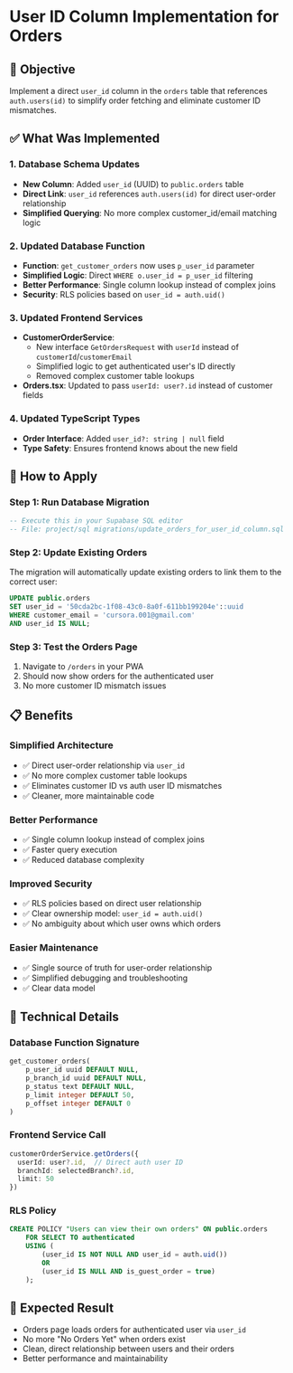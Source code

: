 # User ID Column Implementation for Orders

## 🎯 **Objective**
Implement a direct `user_id` column in the `orders` table that references `auth.users(id)` to simplify order fetching and eliminate customer ID mismatches.

## ✅ **What Was Implemented**

### 1. **Database Schema Updates**
- **New Column**: Added `user_id` (UUID) to `public.orders` table
- **Direct Link**: `user_id` references `auth.users(id)` for direct user-order relationship
- **Simplified Querying**: No more complex customer_id/email matching logic

### 2. **Updated Database Function**
- **Function**: `get_customer_orders` now uses `p_user_id` parameter
- **Simplified Logic**: Direct `WHERE o.user_id = p_user_id` filtering
- **Better Performance**: Single column lookup instead of complex joins
- **Security**: RLS policies based on `user_id = auth.uid()`

### 3. **Updated Frontend Services**
- **CustomerOrderService**: 
  - New interface `GetOrdersRequest` with `userId` instead of `customerId`/`customerEmail`
  - Simplified logic to get authenticated user's ID directly
  - Removed complex customer table lookups
- **Orders.tsx**: Updated to pass `userId: user?.id` instead of customer fields

### 4. **Updated TypeScript Types**
- **Order Interface**: Added `user_id?: string | null` field
- **Type Safety**: Ensures frontend knows about the new field

## 🚀 **How to Apply**

### Step 1: Run Database Migration
```sql
-- Execute this in your Supabase SQL editor
-- File: project/sql migrations/update_orders_for_user_id_column.sql
```

### Step 2: Update Existing Orders
The migration will automatically update existing orders to link them to the correct user:
```sql
UPDATE public.orders 
SET user_id = '50cda2bc-1f08-43c0-8a0f-611bb199204e'::uuid
WHERE customer_email = 'cursora.001@gmail.com'
AND user_id IS NULL;
```

### Step 3: Test the Orders Page
1. Navigate to `/orders` in your PWA
2. Should now show orders for the authenticated user
3. No more customer ID mismatch issues

## 📋 **Benefits**

### **Simplified Architecture**
- ✅ Direct user-order relationship via `user_id`
- ✅ No more complex customer table lookups
- ✅ Eliminates customer ID vs auth user ID mismatches
- ✅ Cleaner, more maintainable code

### **Better Performance**
- ✅ Single column lookup instead of complex joins
- ✅ Faster query execution
- ✅ Reduced database complexity

### **Improved Security**
- ✅ RLS policies based on direct user relationship
- ✅ Clear ownership model: `user_id = auth.uid()`
- ✅ No ambiguity about which user owns which orders

### **Easier Maintenance**
- ✅ Single source of truth for user-order relationship
- ✅ Simplified debugging and troubleshooting
- ✅ Clear data model

## 🔧 **Technical Details**

### **Database Function Signature**
```sql
get_customer_orders(
    p_user_id uuid DEFAULT NULL,
    p_branch_id uuid DEFAULT NULL,
    p_status text DEFAULT NULL,
    p_limit integer DEFAULT 50,
    p_offset integer DEFAULT 0
)
```

### **Frontend Service Call**
```typescript
customerOrderService.getOrders({
  userId: user?.id,  // Direct auth user ID
  branchId: selectedBranch?.id,
  limit: 50
})
```

### **RLS Policy**
```sql
CREATE POLICY "Users can view their own orders" ON public.orders
    FOR SELECT TO authenticated
    USING (
        (user_id IS NOT NULL AND user_id = auth.uid())
        OR
        (user_id IS NULL AND is_guest_order = true)
    );
```

## 🎯 **Expected Result**
- Orders page loads orders for authenticated user via `user_id`
- No more "No Orders Yet" when orders exist
- Clean, direct relationship between users and their orders
- Better performance and maintainability
